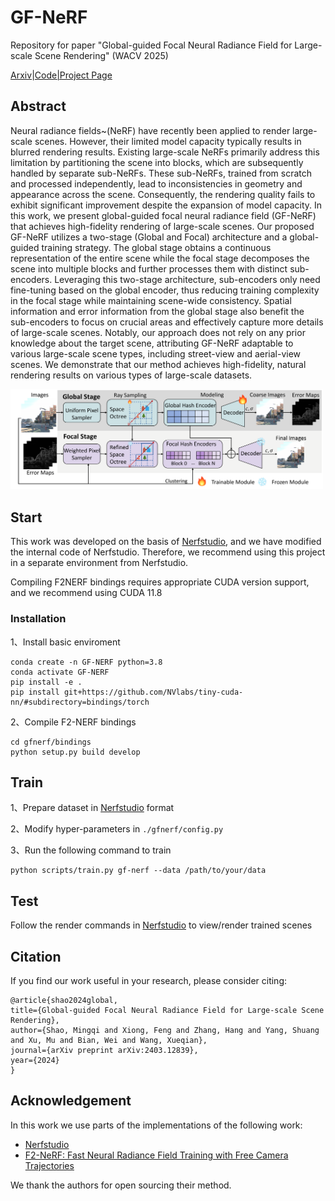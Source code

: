 # GF-NeRF
Repository for paper "Global-guided Focal Neural Radiance Field for Large-scale Scene Rendering" (WACV 2025)

[Arxiv](https://arxiv.org/abs/2403.12839)|[Code](https://github.com/shaomq2187/GF-NeRF)[|Project Page](https://shaomq2187.github.io/GF-NeRF/)

## Abstract
Neural radiance fields~(NeRF) have recently been applied to render large-scale scenes. However, their limited model capacity typically results in blurred rendering results. Existing large-scale NeRFs primarily address this limitation by partitioning the scene into blocks, which are subsequently handled by separate sub-NeRFs. These sub-NeRFs, trained from scratch and processed independently, lead to inconsistencies in geometry and appearance across the scene. Consequently, the rendering quality fails to exhibit significant improvement despite the expansion of model capacity. In this work, we present global-guided focal neural radiance field (GF-NeRF) that achieves high-fidelity rendering of large-scale scenes. Our proposed GF-NeRF utilizes a two-stage (Global and Focal) architecture and a global-guided training strategy. The global stage obtains a continuous representation of the entire scene while the focal stage decomposes the scene into multiple blocks and further processes them with distinct sub-encoders. Leveraging this two-stage architecture, sub-encoders only need fine-tuning based on the global encoder, thus reducing training complexity in the focal stage while maintaining scene-wide consistency. Spatial information and error information from the global stage also benefit the sub-encoders to focus on crucial areas and effectively capture more details of large-scale scenes. Notably, our approach does not rely on any prior knowledge about the target scene, attributing GF-NeRF adaptable to various large-scale scene types, including street-view and aerial-view scenes. We demonstrate that our method achieves high-fidelity, natural rendering results on various types of large-scale datasets.


<img src="assets/images/framwork.png" alt="Alt text" width="500"/>

## Start
This work was developed on the basis of [Nerfstudio](https://github.com/nerfstudio-project/nerfstudio), and we have modified the internal code of Nerfstudio. Therefore, we recommend using this project in a separate environment from Nerfstudio.

Compiling F2NERF bindings requires appropriate CUDA version support, and we recommend using CUDA 11.8


### Installation
1、Install basic enviroment
```
conda create -n GF-NERF python=3.8
conda activate GF-NERF
pip install -e .
pip install git+https://github.com/NVlabs/tiny-cuda-nn/#subdirectory=bindings/torch
```
2、Compile F2-NERF bindings
```
cd gfnerf/bindings
python setup.py build develop
```

## Train
1、Prepare dataset in [Nerfstudio](https://github.com/nerfstudio-project/nerfstudio) format

2、Modify hyper-parameters in `./gfnerf/config.py`


3、Run the following command to train 

```
python scripts/train.py gf-nerf --data /path/to/your/data
```

## Test 
Follow the render commands in [Nerfstudio](https://github.com/nerfstudio-project/nerfstudio) to view/render trained scenes
<!-- ## Render
Download ckpts to `./renders/*` directory, and run the following command.
 ```
python scripts/render.py --camera-path-filename /mnt/nas-data/shaomingqi.smq/dataset/aerials/colmap/rubble/base_cam_render_test.json --load-config /mnt/nas-data/shaomingqi.smq/projects/GF-NeRF/ckpts/rubble/2024-02-29_132151/config.yml --output-format images --output-path renders/rubble/f2-nerf/val_error_sampler_100k+15*30k_log23_rays8192_train_0_3_nearest_embedding --traj filename --rendered_output_names rgb
 ``` -->


## Citation
If you find our work useful in your research, please consider citing:
```
@article{shao2024global,
title={Global-guided Focal Neural Radiance Field for Large-scale Scene Rendering},
author={Shao, Mingqi and Xiong, Feng and Zhang, Hang and Yang, Shuang and Xu, Mu and Bian, Wei and Wang, Xueqian},
journal={arXiv preprint arXiv:2403.12839},
year={2024}
}
```

## Acknowledgement
In this work we use parts of the implementations of the following work:

- [Nerfstudio](https://github.com/nerfstudio-project/nerfstudio)
- [F2-NeRF: Fast Neural Radiance Field Training with Free Camera Trajectories](https://github.com/totoro97/f2-nerf)

We thank the authors for open sourcing their method.


